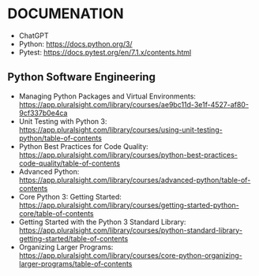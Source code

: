 # DOCUMENATION

* ChatGPT
* Python: https://docs.python.org/3/
* Pytest: https://docs.pytest.org/en/7.1.x/contents.html


## Python Software Engineering

* Managing Python Packages and Virtual Environments: https://app.pluralsight.com/library/courses/ae9bc11d-3e1f-4527-af80-9cf337b0e4ca
* Unit Testing with Python 3: https://app.pluralsight.com/library/courses/using-unit-testing-python/table-of-contents
* Python Best Practices for Code Quality: https://app.pluralsight.com/library/courses/python-best-practices-code-quality/table-of-contents
* Advanced Python: https://app.pluralsight.com/library/courses/advanced-python/table-of-contents
* Core Python 3: Getting Started: https://app.pluralsight.com/library/courses/getting-started-python-core/table-of-contents
* Getting Started with the Python 3 Standard Library: https://app.pluralsight.com/library/courses/python-standard-library-getting-started/table-of-contents
* Organizing Larger Programs: https://app.pluralsight.com/library/courses/core-python-organizing-larger-programs/table-of-contents
